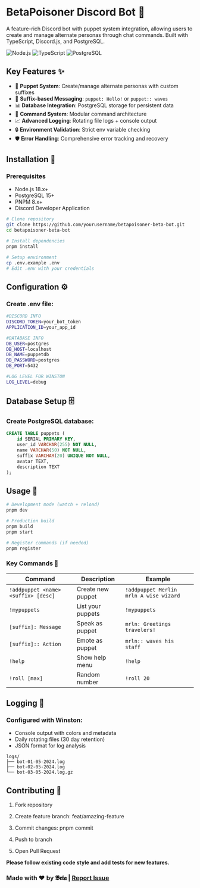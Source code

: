 # BetaPoisoner Discord Bot 🤖

A feature-rich Discord bot with puppet system integration, allowing users to create and manage alternate personas through chat commands. Built with TypeScript, Discord.js, and PostgreSQL.

![Node.js](https://img.shields.io/badge/Node.js-18.x-green)
![TypeScript](https://img.shields.io/badge/TypeScript-5.x-blue)
![PostgreSQL](https://img.shields.io/badge/PostgreSQL-15.x-blue)

## Key Features ✨

- 🧙 **Puppet System**: Create/manage alternate personas with custom suffixes
- 💬 **Suffix-based Messaging**: `puppet: Hello!` or `puppet:: waves`
- 📊 **Database Integration**: PostgreSQL storage for persistent data
- 📜 **Command System**: Modular command architecture
- 📈 **Advanced Logging**: Rotating file logs + console output
- 🔒 **Environment Validation**: Strict env variable checking
- 🛡️ **Error Handling**: Comprehensive error tracking and recovery

## Installation 🚀

### Prerequisites

- Node.js 18.x+
- PostgreSQL 15+
- PNPM 8.x+
- Discord Developer Application

```bash
# Clone repository
git clone https://github.com/yourusername/betapoisoner-beta-bot.git
cd betapoisoner-beta-bot

# Install dependencies
pnpm install

# Setup environment
cp .env.example .env
# Edit .env with your credentials
```

## Configuration ⚙️

### Create .env file:

```bash
#DISCORD INFO
DISCORD_TOKEN=your_bot_token
APPLICATION_ID=your_app_id

#DATABASE INFO
DB_USER=postgres
DB_HOST=localhost
DB_NAME=puppetdb
DB_PASSWORD=postgres
DB_PORT=5432

#LOG LEVEL FOR WINSTON
LOG_LEVEL=debug
```

## Database Setup 🗄️

### Create PostgreSQL database:

```sql
CREATE TABLE puppets (
    id SERIAL PRIMARY KEY,
    user_id VARCHAR(255) NOT NULL,
    name VARCHAR(50) NOT NULL,
    suffix VARCHAR(20) UNIQUE NOT NULL,
    avatar TEXT,
    description TEXT
);
```

## Usage 📖

```bash
# Development mode (watch + reload)
pnpm dev

# Production build
pnpm build
pnpm start

# Register commands (if needed)
pnpm register
```

### Key Commands 🔑

| Command                             | Description       | Example                                |
| ----------------------------------- | ----------------- | -------------------------------------- |
| `!addpuppet <name> <suffix> [desc]` | Create new puppet | `!addpuppet Merlin mrln A wise wizard` |
| `!mypuppets`                        | List your puppets | `!mypuppets`                           |
| `[suffix]: Message`                 | Speak as puppet   | `mrln: Greetings travelers!`           |
| `[suffix]:: Action`                 | Emote as puppet   | `mrln:: waves his staff`               |
| `!help`                             | Show help menu    | `!help`                                |
| `!roll [max]`                       | Random number     | `!roll 20`                             |

## Logging 📝

### Configured with Winston:

- Console output with colors and metadata
- Daily rotating files (30 day retention)
- JSON format for log analysis

```file
logs/
├── bot-01-05-2024.log
├── bot-02-05-2024.log
└── bot-03-05-2024.log.gz
```

## Contributing 🤝

1. Fork repository

2. Create feature branch: feat/amazing-feature

3. Commit changes: pnpm commit

4. Push to branch

5. Open Pull Request

**Please follow existing code style and add tests for new features.**

### Made with ❤️ by 𝕭𝖊𝖙𝖆 | [Report Issue](https://github.com/betapoisoner/beta-bot/issues)